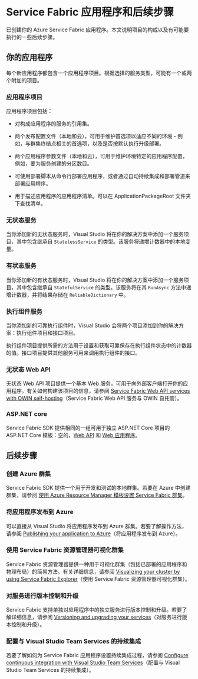 <properties
   pageTitle="Service Fabric 项目创建后续步骤 | Azure"
   description="本文包含针对 Service Fabric 执行的一组核心开发任务的链接"
   services="service-fabric"
   documentationCenter=".net"
   authors="seanmck"
   manager="timlt"
   editor=""/>

<tags
   ms.service="service-fabric"
   ms.devlang="dotNet"
   ms.topic="article"
   ms.tgt_pltfrm="NA"
   ms.workload="NA"
   ms.date="07/08/2016"
   wacn.date="08/08/2016"
   ms.author="seanmck"/>

# Service Fabric 应用程序和后续步骤
已创建你的 Azure Service Fabric 应用程序。本文说明项目的构成以及有可能要执行的一些后续步骤。

## 你的应用程序
每个新应用程序都包含一个应用程序项目。根据选择的服务类型，可能有一个或两个附加的项目。

### 应用程序项目
应用程序项目包括：

- 对构成应用程序的服务的引用集。

- 两个发布配置文件（本地和云），可用于维护首选项以适应不同的环境 - 例如，与群集终结点相关的首选项，以及是否按默认执行升级部署。

- 两个应用程序参数文件（本地和云），可用于维护环境特定的应用程序配置，例如，要为服务创建的分区数目。

- 可使用部署脚本从命令行部署应用程序，或者通过自动持续集成和部署管道来部署应用程序。

- 用于描述应用程序的应用程序清单。可以在 ApplicationPackageRoot 文件夹下查找清单。

### 无状态服务
当你添加新的无状态服务时，Visual Studio 将在你的解决方案中添加一个服务项目，其中包含继承自 `StatelessService` 的类型。该服务将递增计数器中的本地变量。

### 有状态服务
当你添加新的有状态服务时，Visual Studio 将在你的解决方案中添加一个服务项目，其中包含继承自 `StatefulService` 的类型。该服务将在其 `RunAsync` 方法中递增计数器，并将结果存储在 `ReliableDictionary` 中。

### 执行组件服务
当你添加新的可靠执行组件时，Visual Studio 会将两个项目添加到你的解决方案：执行组件项目和接口项目。

执行组件项目提供所需的方法用于设置和获取可靠保存在执行组件状态中的计数器的值。接口项目提供其他服务可用来调用执行组件的接口。

### 无状态 Web API
无状态 Web API 项目提供一个基本 Web 服务，可用于向外部客户端打开你的应用程序。有关如何构建该项目的信息，请参阅 [Service Fabric Web API services with OWIN self-hosting](/documentation/articles/service-fabric-reliable-services-communication-webapi/)（Service Fabric Web API 服务与 OWIN 自托管）。

### ASP.NET core

Service Fabric SDK 提供相同的一组可用于独立 ASP.NET Core 项目的 ASP.NET Core 模板：空的，[Web API][aspnet-webapi] 和 [Web 应用程序][aspnet-webapp]。

## 后续步骤
### 创建 Azure 群集
Service Fabric SDK 提供一个用于开发和测试的本地群集。若要在 Azure 中创建群集，请参阅 [使用 Azure Resource Manager 模板设置 Service Fabric 群集][create-cluster-in-portal]。


### 将应用程序发布到 Azure
可以直接从 Visual Studio 将应用程序发布到 Azure 群集。若要了解操作方法，请参阅 [Publishing your application to Azure][publish-app-to-azure]（将应用程序发布到 Azure）。

### 使用 Service Fabric 资源管理器可视化群集
Service Fabric 资源管理器提供一种用于可视化群集（包括已部署的应用程序和物理布局）的简易方法。有关详细信息，请参阅 [Visualizing your cluster by using Service Fabric Explorer][visualize-with-sfx]（使用 Service Fabric 资源管理器可视化群集）。

### 对服务进行版本控制和升级
Service Fabric 支持单独对应用程序中的独立服务进行版本控制和升级。若要了解详细信息，请参阅 [Versioning and upgrading your services][app-upgrade-tutorial]（对服务进行版本控制和升级）。

### 配置与 Visual Studio Team Services 的持续集成
若要了解如何为 Service Fabric 应用程序设置持续集成过程，请参阅 [Configure continuous integration with Visual Studio Team Services][ci-with-vso]（配置与 Visual Studio Team Services 的持续集成）。


<!-- Links -->
[add-web-frontend]: /documentation/articles/service-fabric-add-a-web-frontend/
[create-cluster-in-portal]: /documentation/articles/service-fabric-cluster-creation-via-arm/
[publish-app-to-azure]: /documentation/articles/service-fabric-publish-app-remote-cluster/
[visualize-with-sfx]: /documentation/articles/service-fabric-visualizing-your-cluster/
[ci-with-vso]: /documentation/articles/service-fabric-set-up-continuous-integration/
[reliable-services-webapi]: /documentation/articles/service-fabric-reliable-services-communication-webapi/
[app-upgrade-tutorial]: /documentation/articles/service-fabric-application-upgrade-tutorial/
[aspnet-webapi]: https://docs.asp.net/en/latest/tutorials/first-web-api.html
[aspnet-webapp]: https://docs.asp.net/en/latest/tutorials/first-mvc-app/index.html

<!---HONumber=Mooncake_0801_2016-->
